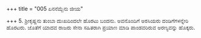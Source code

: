 +++
title = "005 ಏನನೆಮ್ಬೆನು ಜೀಯ"

+++
5. ಶ್ರೀಕೃಷ್ಣನು ತುಂಬಾ ದುಃಖದಿಂದಲೇ ಹೊರಟು ಬಂದನು. ಅವನೊಂದಿಗೆ ಅರಸಿಯರು ದಂಡಿಗೆಗಳನ್ನೇರಿ ಹೊರಟರು. ಜೊತೆಗೆ ಯಾದವ ರಾಜರು ಸೇನಾ ಸಹಿತರಾಗಿ ಪ್ರಯಾಣ ಮಾಡಿ ಪಾಂಡವರಿರುವ ಅರಣ್ಯವನ್ನು ಹೊಕ್ಕರು.